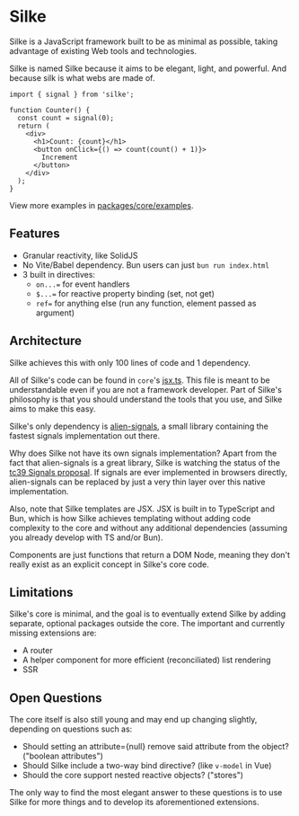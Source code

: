 # Silke

Silke is a JavaScript framework built to be as minimal as possible, taking advantage of existing Web tools and technologies.

Silke is named Silke because it aims to be elegant, light, and powerful. And because silk is what webs are made of.

```tsx
import { signal } from 'silke';

function Counter() {
  const count = signal(0);
  return (
    <div>
      <h1>Count: {count}</h1>
      <button onClick={() => count(count() + 1)}>
        Increment
      </button>
    </div>
  );
}
```

View more examples in [packages/core/examples](./packages/core/examples).

## Features

- Granular reactivity, like SolidJS
- No Vite/Babel dependency. Bun users can just `bun run index.html`
- 3 built in directives:
  - `on...=` for event handlers
  - `$...=` for reactive property binding (set, not get)
  - `ref=` for anything else (run any function, element passed as argument)

## Architecture

Silke achieves this with only 100 lines of code and 1 dependency.

All of Silke's code can be found in `core`'s [jsx.ts](./packages/core/src/jsx.ts). This file is meant to be understandable even if you are not a framework developer. Part of Silke's philosophy is that you should understand the tools that you use, and Silke aims to make this easy.

Silke's only dependency is [alien-signals](https://github.com/stackblitz/alien-signals), a small library containing the fastest signals implementation out there.

Why does Silke not have its own signals implementation? Apart from the fact that alien-signals is a great library, Silke is watching the status of the [tc39 Signals proposal](https://github.com/tc39/proposal-signals). If signals are ever implemented in browsers directly, alien-signals can be replaced by just a very thin layer over this native implementation.

Also, note that Silke templates are JSX. JSX is built in to TypeScript and Bun, which is how Silke achieves templating without adding code complexity to the core and without any additional dependencies (assuming you already develop with TS and/or Bun).

Components are just functions that return a DOM Node, meaning they don't really exist as an explicit concept in Silke's core code.

## Limitations

Silke's core is minimal, and the goal is to eventually extend Silke by adding separate, optional packages outside the core. The important and currently missing extensions are:
- A router
- A helper component for more efficient (reconciliated) list rendering
- SSR

## Open Questions

The core itself is also still young and may end up changing slightly, depending on questions such as:
- Should setting an attribute={null} remove said attribute from the object? ("boolean attributes")
- Should Silke include a two-way bind directive? (like `v-model` in Vue)
- Should the core support nested reactive objects? ("stores")

The only way to find the most elegant answer to these questions is to use Silke for more things and to develop its aforementioned extensions.

